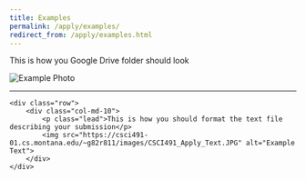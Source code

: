 ```yaml
---
title: Examples
permalink: /apply/examples/
redirect_from: /apply/examples.html
---
```


<style>

	h2 {
		color: rgb(12,227,172);
	}
	
	.container, .row, .col-md-10 {
		max-width: 100%;
	}

</style>

<div class="container">
	<div class="row">	
		<div class="col-md-10">
			<p class="lead">This is how you Google Drive folder should look</p>
			<img src="https://csci491-01.cs.montana.edu/~g82r811/images/CSCI491_Apply_Example.JPG" alt="Example Photo">
			<hr>
		</div>
	</div>

	<div class="row">
		<div class="col-md-10">
			<p class="lead">This is how you should format the text file describing your submission</p>
			<img src="https://csci491-01.cs.montana.edu/~g82r811/images/CSCI491_Apply_Text.JPG" alt="Example Text">
		</div>
	</div>
</div>

